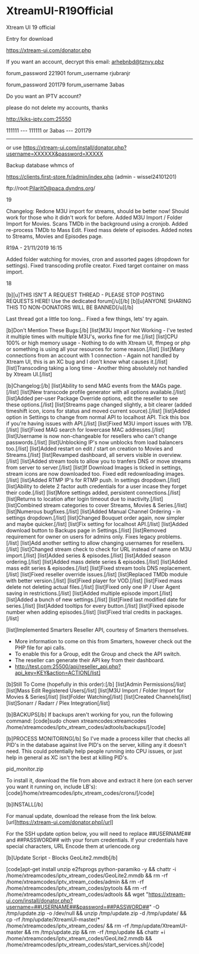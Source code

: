 # XtreamUI-R19Official
Xtream UI 19 official

Entry for download

https://xtream-ui.com/donator.php

If you want an account, decrypt this email: arhebnbd@tznvy.pbz

forum_password
221901
forum_username
rjubranjr

forum_password
201179
forum_username
3abas

Do you want an IPTV account?

please do not delete my accounts, thanks

http://kiks-iptv.com:25550


111111 --- 111111 or
3abas --- 201179

--------

or use
https://xtream-ui.com/install/donator.php?username=XXXXXX&password=XXXXX


Backup database whmcs of

https://clients.first-store.fr/admin/index.php (admin - wissel24101201)

ftp://root:PilaritO@paca.dyndns.org/

19

Changelog:
Redone M3U import for streams, should be better now! Should work for those who it didn't work for before.
Added M3U Import / Folder Import for Movies. Scans TMDb in the background using a cronjob.
Added re-process TMDb to Mass Edit.
Fixed mass delete of episodes.
Added notes to Streams, Movies and Episodes page.

R19A - 21/11/2019 16:15

Added folder watching for movies, cron and assorted pages (dropdown for settings).
Fixed transcoding profile creator.
Fixed target container on mass import.


18

[b][u]THIS ISN'T A REQUEST THREAD - PLEASE STOP POSTING REQUESTS HERE! Use the dedicated forum[/u][/b]
[b][u]ANYONE SHARING THIS TO NON-DONATORS WILL BE BANNED[/u][/b]



Last thread got a little too long... Fixed a few things, lets' try again.

[b]Don't Mention These Bugs:[/b]
[list]M3U Import Not Working - I've tested it multiple times with multiple M3U's, works fine for me.[/list]
[list]CPU 100% or high memory usage - Nothing to do with Xtream UI, ffmpeg or php or something is using all your resources for some reason.[/list]
[list]Many connections from an account with 1 connection - Again not handled by Xtream UI, this is an XC bug and I don't know what causes it.[/list]
[list]Transcoding taking a long time - Another thing absolutely not handled by Xtream UI.[/list]




[b]Changelog:[/b]
[list]Ability to send MAG events from the MAGs page.[/list]
[list]New transcode profile generator with all options available.[/list]
[list]Added per-user Package Override options, edit the reseller to see these options.[/list]
[list]Streams page changed slightly, a bit clearer (added timeshift icon, icons for status and moved current source).[/list]
[list]Added option in Settings to change from normal API to localhost API. Tick this box if you're having issues with API.[/list]
[list]Fixed M3U import issues with 17B.[/list]
[list]Fixed MAG search for lowercase MAC addresses.[/list]
[list]Username is now non-changeable for resellers who can't change passwords.[/list]
[list]Unblocking IP's now unblocks from load balancers too.[/list]
[list]Added restart on edit / start on creation to Movies and Streams.[/list]
[list]Revamped dashboard, all servers visible in overview.[/list]
[list]Added stream tools to allow you to tranfers DNS or move streams from server to server.[/list]
[list]If Download Images is ticked in settings, stream icons are now downloaded too. Fixed edit redownloading images.[/list]
[list]Added RTMP IP's for RTMP push. In settings dropdown.[/list]
[list]Ability to delete 2 factor auth credentials for a user incase they forget their code.[/list]
[list]More settings added, persistent connections.[/list]
[list]Returns to location after login timeout due to inactivity.[/list]
[list]Combined stream categories to cover Streams, Movies & Series.[/list]
[list]Numerous bugfixes.[/list]
[list]Added Manual Channel Ordering - in settings dropdown.[/list]
[list]Changed Bouquet order again, now simpler and maybe quicker.[/list]
[list]Fix setting for localhost API.[/list]
[list]Added download button to Backups page in Settings.[/list]
[list]Removed requirement for owner on users for admins only. Fixes legacy problems.[/list]
[list]Add another setting to allow changing usernames for resellers.[/list]
[list]Changed stream check to check for URL instead of name on M3U import.[/list]
[list]Added series & episodes.[/list]
[list]Added season ordering.[/list]
[list]Added mass delete series & episodes.[/list]
[list]Added mass edit series & episodes.[/list]
[list]Fixed stream tools DNS replacement.[/list]
[list]Fixed reseller override issues.[/list]
[list]Replaced TMDb module with better version.[/list]
[list]Fixed player for VOD.[/list]
[list]Fixed mass delete not deleting actual files.[/list]
[list]Fixed only one IP / User Agent saving in restrictions.[/list]
[list]Added multiple episode import.[/list]
[list]Added a bunch of new settings.[/list]
[list]Fixed last modified date for series.[/list]
[list]Added tooltips for every button.[/list]
[list]Fixed episode number when adding episodes.[/list]
[list]Fixed trial credits in packages.[/list]

[list]Implemented Smarters Reseller API, courtesy of Smarters themselves.
  - More information to come on this from Smarters, however check out the PHP file for api calls.
  - To enable this for a Group, edit the Group and check the API switch.
  - The reseller can generate their API key from their dashboard.
  - http://test.com:25500/api/reseller_api.php?api_key=KEY&action=ACTION[/list]

[b]Still To Come (hopefully in this order):[/b]
[list]Admin Permissions[/list]
[list]Mass Edit Registered Users[/list]
[list]M3U Import / Folder Import for Movies & Series[/list]
[list]Folder Watching[/list]
[list]Created Channels[/list]
[list]Sonarr / Radarr / Plex Integration[/list]


[b]BACKUPS[/b]
If backups aren't working for you, run the following command:
[code]sudo chown xtreamcodes:xtreamcodes /home/xtreamcodes/iptv_xtream_codes/adtools/backups/[/code]


[b]PROCESS MONITORING[/b]
So I've made a process killer that checks all PID's in the database against live PID's on the server, killing any it doesn't need. This could potentially help people running into CPU issues, or just help in general as XC isn't the best at killing PID's.

pid_monitor.zip


To install it, download the file from above and extract it here (on each server you want it running on, include LB's):
[code]/home/xtreamcodes/iptv_xtream_codes/crons/[/code]


[b]INSTALL[/b]

For manual update, download the release from the link below.
[url]https://xtream-ui.com/donator.php[/url]


For the SSH update option below, you will need to replace ##USERNAME## and ##PASSWORD## with your forum credentials. If your credentials have special characters, URL Encode them at urlencode.org

[b]Update Script - Blocks GeoLite2.mmdb[/b]

[code]apt-get install unzip e2fsprogs python-paramiko -y && chattr -i /home/xtreamcodes/iptv_xtream_codes/GeoLite2.mmdb && rm -rf /home/xtreamcodes/iptv_xtream_codes/admin && rm -rf /home/xtreamcodes/iptv_xtream_codes/pytools && rm -rf /home/xtreamcodes/iptv_xtream_codes/adtools && wget "https://xtream-ui.com/install/donator.php?username=##USERNAME##&password=##PASSWORD##" -O /tmp/update.zip -o /dev/null && unzip /tmp/update.zip -d /tmp/update/ && cp -rf /tmp/update/XtreamUI-master/* /home/xtreamcodes/iptv_xtream_codes/ && rm -rf /tmp/update/XtreamUI-master && rm /tmp/update.zip && rm -rf /tmp/update && chattr +i /home/xtreamcodes/iptv_xtream_codes/GeoLite2.mmdb && /home/xtreamcodes/iptv_xtream_codes/start_services.sh[/code]






